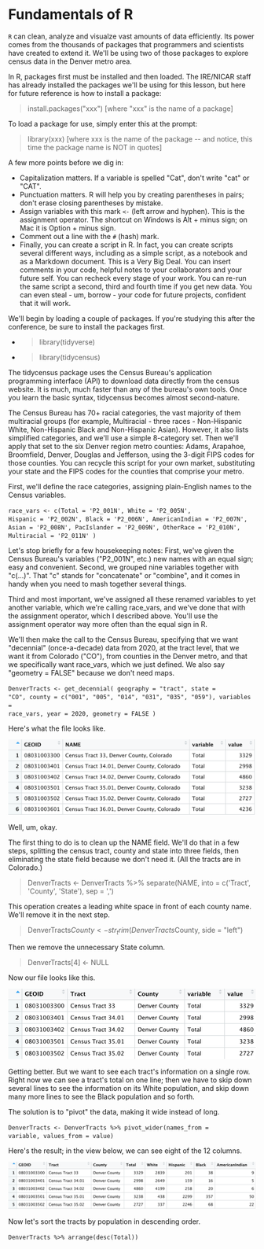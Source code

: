 # Fundamentals of R

<code>R</code> can clean, analyze and visualze vast amounts of data efficiently. Its power comes from the thousands of packages that programmers and scientists have created to extend it. We'll be using two of those packages to explore census data in the Denver metro area.

In R, packages first must be installed and then loaded. The IRE/NICAR staff has already installed the packages we'll be using for this lesson, but here for future reference is how to install a package:

> install.packages("xxx")  [where "xxx" is the name of a package]

To load a package for use, simply enter this at the prompt:

> library(xxx) [where xxx is the name of the package -- and notice, this time the package name is NOT in quotes]

A few more points before we dig in:

* Capitalization matters. If a variable is spelled "Cat", don't write "cat" or "CAT". 
* Punctuation matters. R will help you by creating parentheses in pairs; don't erase closing parentheses by mistake.
* Assign variables with this mark <code><-</code> (left arrow and hyphen). This is the assignment operator. The shortcut on Windows is Alt + minus sign; on Mac it is Option + minus sign.
* Comment out a line with the <code>#</code> (hash) mark.
* Finally, you can create a script in R. In fact, you can create scripts several different ways, including as a simple script, as a notebook and as a Markdown document. This is a Very Big Deal. You can insert comments in your code, helpful notes to your collaborators and your future self. You can recheck every stage of your work. You can re-run the same script a second, third and fourth time if you get new data. You can even steal - um, borrow - your code for future projects, confident that it will work. 

We'll begin by loading a couple of packages. If you're studying this after the conference, be sure to install the packages first.
  
  * > library(tidyverse)
  * > library(tidycensus)
  
The tidycensus package uses the Census Bureau's application programming interface (API) to download data directly from the census website. It is much, much faster than any of the bureau's own tools. Once you learn the basic syntax, tidycensus becomes almost second-nature.
  
The Census Bureau has 70+ racial categories, the vast majority of them multiracial groups (for example, Multiracial - three races - Non-Hispanic White, Non-Hispanic Black and Non-Hispanic Asian). However, it also lists simplified categories, and we'll use a simple 8-category set. Then we'll apply that set to the six Denver region metro counties: Adams, Arapahoe, Broomfield, Denver, Douglas and Jefferson, using the 3-digit FIPS codes for those counties. You can recycle this script for your own market, substituting your state and the FIPS codes for the counties that comprise your metro.  
  
First, we'll define the race categories, assigning plain-English names to the Census variables.

<code>race_vars <- c(Total = 'P2_001N',
               White = 'P2_005N',
               Hispanic = 'P2_002N',
               Black = 'P2_006N',
               AmericanIndian = 'P2_007N',
               Asian = 'P2_008N',
               PacIslander = 'P2_009N',
               OtherRace = 'P2_010N',
               Multiracial = 'P2_011N'
               )</code>
             
Let's stop briefly for a few housekeeping notes: First, we've given the Census Bureau's variables ("P2_001N", etc.) new names with an equal sign; easy and convenient. Second, we grouped nine variables together with "c(...)". That "c" stands for "concatenate" or "combine", and it comes in handy when you need to mash together several things. 
  
Third and most important, we've assigned all these renamed variables to yet another variable, which we're calling race_vars, and we've done that with the assignment operator, which I described above. You'll use the assignment operator way more often than the equal sign in R. 
  
We'll then make the call to the Census Bureau, specifying that we want "decennial" (once-a-decade) data from 2020, at the tract level, that we want it from Colorado ("CO"), from counties in the Denver metro, and that we specifically want race_vars, which we just defined. We also say "geometry = FALSE" because we don't need maps.
  
<code>DenverTracts <- get_decennial(
  geography = "tract",
  state = "CO",
  county = c("001", "005", "014", "031", "035", "059"),
  variables = race_vars,
  year = 2020,
  geometry = FALSE
)</code>
  
Here's what the file looks like.
  
![](https://github.com/roncampbell/IRE22/blob/images/DTracts1.png?raw=true)
  
Well, um, okay. 
  
The first thing to do is to clean up the NAME field. We'll do that in a few steps, splitting the census tract, county and state into three fields, then eliminating the state field because we don't need it. (All the tracts are in Colorado.)
  
> DenverTracts <- DenverTracts %>% 
  separate(NAME, into = c('Tract', 'County', 'State'), sep = ',')
  
This operation creates a leading white space in front of each county name. We'll remove it in the next step.
  
> DenverTracts$County <- str_trim(DenverTracts$County, side = "left") 
  
Then we remove the unnecessary State column.
  
> DenverTracts[4] <- NULL
  
Now our file looks like this.
  
![](https://github.com/roncampbell/IRE22/blob/images/DTracts2.png?raw=true)
  
Getting better. But we want to see each tract's information on a single row. Right now we can see a tract's total on one line; then we have to skip down several lines to see the information on its White population, and skip down many more lines to see the Black population and so forth. 
  
The solution is to "pivot" the data, making it wide instead of long.
  
<code>DenverTracts <- DenverTracts %>% 
  pivot_wider(names_from = variable, values_from = value)</code>
  
Here's the result; in the view below, we can see eight of the 12 columns.  
  
![](https://github.com/roncampbell/IRE22/blob/images/DTracts3a.png?raw=true)

Now let's sort the tracts by population in descending order. 
  
<code>DenverTracts %>%
  arrange(desc(Total))</code>
  
![]()
 
  
  
